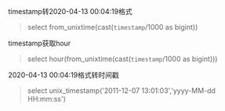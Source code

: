 timestamp转2020-04-13 00:04:19格式
>select from_unixtime(cast(`timestamp`/1000 as bigint))

timestamp获取hour
>select hour(from_unixtime(cast(`timestamp`/1000 as bigint)))

2020-04-13 00:04:19格式转时间戳
>select unix_timestamp('2011-12-07 13:01:03','yyyy-MM-dd HH:mm:ss')

